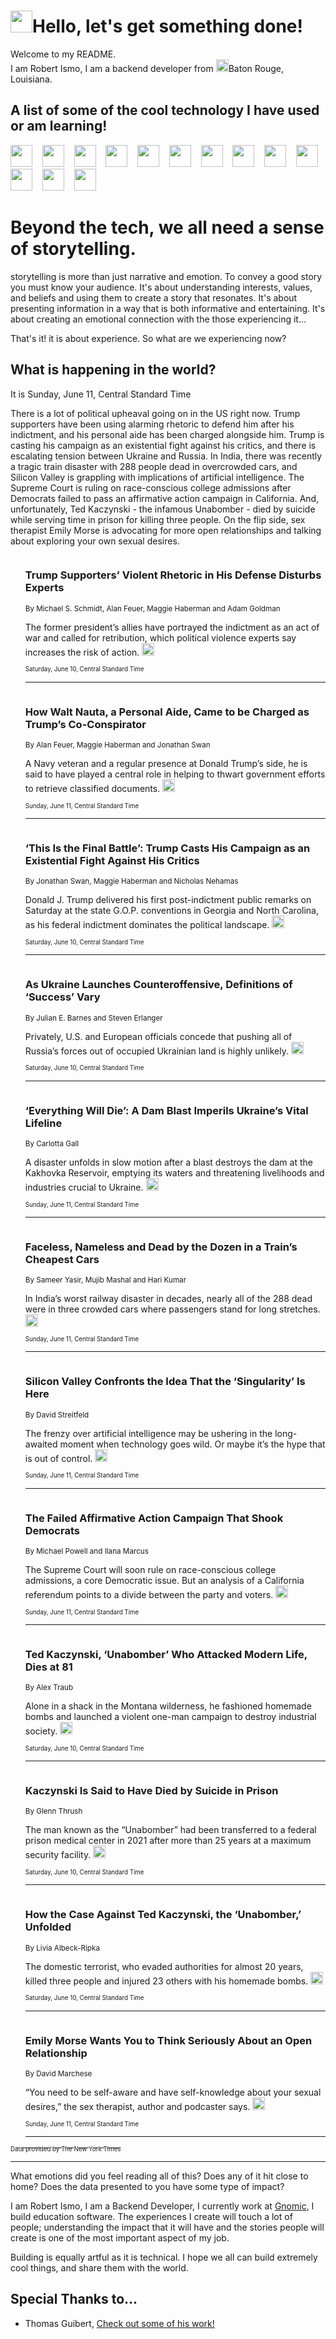 <h1><img src="https://emojis.slackmojis.com/emojis/images/1643514375/3493/hot-coffee.gif?1643514375" width="35"/>Hello, let's get something done!</h1>

<p>Welcome to my README.<br/>
I am Robert Ismo, I am a backend developer from <img src="https://emojis.slackmojis.com/emojis/images/1638395689/50435/moulin_rouge.png?1638395689" width="20"/>Baton Rouge, Louisiana.</p>
<h2>A list of some of the cool technology I have used or am learning!</h2>
<p>
<img src="https://emojis.slackmojis.com/emojis/images/1643516091/21142/meow_bongotap.gif?1643516091" width="35" alt="">
<img src="https://img.shields.io/badge/Favorite%20Frontend%20Framework-SvelteKit-f83903" alt="">
<img src="https://img.shields.io/badge/Second%20Favorite-Vue-40b581" alt="">
<img src="https://img.shields.io/badge/Most%20Used%20Runtime-Nodejs-78b061" alt="">
<img src="https://emojis.slackmojis.com/emojis/images/1643517416/34482/fire.gif?1643517416" width="35" alt="">
<img src="https://img.shields.io/badge/Javascript%20But%20Better-Typescript-0078ca" alt="">
<img src="https://img.shields.io/badge/Favorite%20Language-Elixir-3e244d" alt="">
<img src="https://img.shields.io/badge/Containerize%20Everything-Docker-6ac9ef" alt="">
<img src="https://emojis.slackmojis.com/emojis/images/1643514596/5999/meow_party.gif?1643514596" width="35" alt="">
<img src="https://img.shields.io/badge/API%20Love%20Language-Graphql-de32a5" alt="">
<img src="https://img.shields.io/badge/Our%20Favorite%20Version%20Controller-Git-e94f33" alt="">
<img src="https://img.shields.io/badge/Favorite%20Database-Redis-d42d1d" alt="">
<img src="https://emojis.slackmojis.com/emojis/images/1643514559/5584/deployparrot.gif?1643514559" width="35" alt="">
<img src="https://img.shields.io/badge/Container%20Interstate-RabbitMQ-f66200" alt="">
<img src="https://img.shields.io/badge/Gotta%20Learn-Kubernetes-316adf" alt="">
<img src="https://img.shields.io/badge/Really%20Mature%20Now-WASM-654fef" alt="">
<img src="https://emojis.slackmojis.com/emojis/images/1666642497/61942/dance_vibe.gif?1666642497" width="35" alt="">
<img src="https://img.shields.io/badge/For%20My%20M1-ARM64-657d96" alt="">
<img src="https://img.shields.io/badge/Loving%20This%20So%20Much-TailwindCSS-17bcb5" alt="">
<img src="https://img.shields.io/badge/Cool%20Build%20Tool-Vite-f9cb24" alt="">
<img src="https://emojis.slackmojis.com/emojis/images/1669231376/62819/working-on-it.gif?1669231376" width="35" alt="">
<img src="https://img.shields.io/badge/Fun%20and%20Easy%20Database-MongoDB-5f8c49" alt="">
<img src="https://img.shields.io/badge/JS%20Life%20Support-NPM-c73737" alt="">
<img src="https://img.shields.io/badge/I%20Liked%20It-DynamoDB-0073b9" alt="">
<img src="https://emojis.slackmojis.com/emojis/images/1643514045/46/question.gif?1643514045" width="35" alt="">
<img src="https://img.shields.io/badge/cool-React-60d6f9" alt="">
<img src="https://img.shields.io/badge/Future%20Big%20Project-Lambda-f37e00" alt="">
<img src="https://img.shields.io/badge/NPM%20But%20Better-PNPM-f1aa07" alt="">
<img src="https://emojis.slackmojis.com/emojis/images/1643514943/9662/fbwow.gif?1643514943" width="35" alt="">
<img src="https://img.shields.io/badge/First%20Language-C-662079" alt="">
<img src="https://img.shields.io/badge/Where%20I%20Deploy%20Frontend-Vercel-000000" alt="">
<img src="https://img.shields.io/badge/Who%20Does%20not%20Want%20an%20App-Swift-f9492a" alt="">
<img src="https://emojis.slackmojis.com/emojis/images/1643514058/151/javascript.png?1643514058" width="35" alt="">
<img src="https://img.shields.io/badge/cool-Python-fbd542" alt="">
<img src="https://img.shields.io/badge/Favorite%20Something-Stripe-656cdc" alt="">
<img src="https://img.shields.io/badge/Of%20Course-HTML5-ed6327" alt="">
<img src="https://emojis.slackmojis.com/emojis/images/1660415405/60731/bomb.gif?1660415405" width="35" alt="">
<img src="https://img.shields.io/badge/hate-CSS-2964ec" alt="">
<img src="https://img.shields.io/badge/Learning-CircleCI-141215" alt="">
<img src="https://img.shields.io/badge/Learning-Rust-fbbb3b" alt="">
<img src="https://emojis.slackmojis.com/emojis/images/1660415397/60712/writing-hand.gif?1660415397" width="35" alt="">
<img src="https://img.shields.io/badge/Dev%20Browser%20of%20Choice-Firefox-cc4e26" alt="">
<img src="https://img.shields.io/badge/Recoverying%20From%20Windows-UNIX-1781e3" alt="">
<img src="https://img.shields.io/badge/LOVE-LogSeq-90c1c2" alt="">
<img src="https://emojis.slackmojis.com/emojis/images/1643514066/223/kirby.gif?1643514066" width="35" alt="">
<img src="https://img.shields.io/badge/Daily%20Driver-MacOS-e6e6e8" alt="">
<img src="https://img.shields.io/badge/Git%20Server-Github-000000" alt="">
<img src="https://img.shields.io/badge/enjoyable-EC2-f17428" alt="">
<img src="https://emojis.slackmojis.com/emojis/images/1643514239/2069/excited.gif?1643514239" width="35" alt="">
</p>
<h1>Beyond the tech, we all need a sense of storytelling.</h1>
<p>storytelling is more than just narrative and emotion. To convey a good story you must know your audience. It's about understanding interests, values, and beliefs and using them to create a story that resonates. It's about presenting information in a way that is both informative and entertaining. It's about creating an emotional connection with the those experiencing it...</p>
<p>That's it! it is about experience. So what are we experiencing now?</p>
<h2>What is happening in the world?</h2>
<p>It is Sunday, June 11, Central Standard Time</p>
<p>
There is a lot of political upheaval going on in the US right now. Trump supporters have been using alarming rhetoric to defend him after his indictment, and his personal aide has been charged alongside him. Trump is casting his campaign as an existential fight against his critics, and there is escalating tension between Ukraine and Russia. In India, there was recently a tragic train disaster with 288 people dead in overcrowded cars, and Silicon Valley is grappling with implications of artificial intelligence. The Supreme Court is ruling on race-conscious college admissions after Democrats failed to pass an affirmative action campaign in California. And, unfortunately, Ted Kaczynski - the infamous Unabomber - died by suicide while serving time in prison for killing three people. On the flip side, sex therapist Emily Morse is advocating for more open relationships and talking about exploring your own sexual desires.</p>
<ol>
<img src="https://img.shields.io/badge/-us-blue" alt="">
<h3>Trump Supporters’ Violent Rhetoric in His Defense Disturbs Experts</h3>
<sub>By Michael S. Schmidt, Alan Feuer, Maggie Haberman and Adam Goldman</sub>
<p>The former president’s allies have portrayed the indictment as an act of war and called for retribution, which political violence experts say increases the risk of action.  <a href="https://nyti.ms/3N4G5gS"><img src="https://developer.nytimes.com/files/poweredby_nytimes_30b.png?v=1583354208352" height="20"></a></p>
<sub><sub>Saturday, June 10, Central Standard Time</sub></sub>
<hr/>
<img src="https://img.shields.io/badge/-us-blue" alt="">
<h3>How Walt Nauta, a Personal Aide, Came to be Charged as Trump’s Co-Conspirator</h3>
<sub>By Alan Feuer, Maggie Haberman and Jonathan Swan</sub>
<p>A Navy veteran and a regular presence at Donald Trump’s side, he is said to have played a central role in helping to thwart government efforts to retrieve classified documents.  <a href="https://nyti.ms/43yc5B8"><img src="https://developer.nytimes.com/files/poweredby_nytimes_30b.png?v=1583354208352" height="20"></a></p>
<sub><sub>Sunday, June 11, Central Standard Time</sub></sub>
<hr/>
<img src="https://img.shields.io/badge/-us-blue" alt="">
<h3>‘This Is the Final Battle’: Trump Casts His Campaign as an Existential Fight Against His Critics</h3>
<sub>By Jonathan Swan, Maggie Haberman and Nicholas Nehamas</sub>
<p>Donald J. Trump delivered his first post-indictment public remarks on Saturday at the state G.O.P. conventions in Georgia and North Carolina, as his federal indictment dominates the political landscape.  <a href="https://nyti.ms/45TDbnR"><img src="https://developer.nytimes.com/files/poweredby_nytimes_30b.png?v=1583354208352" height="20"></a></p>
<sub><sub>Saturday, June 10, Central Standard Time</sub></sub>
<hr/>
<img src="https://img.shields.io/badge/-us-blue" alt="">
<h3>As Ukraine Launches Counteroffensive, Definitions of ‘Success’ Vary</h3>
<sub>By Julian E. Barnes and Steven Erlanger</sub>
<p>Privately, U.S. and European officials concede that pushing all of Russia’s forces out of occupied Ukrainian land is highly unlikely.  <a href="https://nyti.ms/3Nn6V5p"><img src="https://developer.nytimes.com/files/poweredby_nytimes_30b.png?v=1583354208352" height="20"></a></p>
<sub><sub>Saturday, June 10, Central Standard Time</sub></sub>
<hr/>
<img src="https://img.shields.io/badge/-world-blue" alt="">
<h3>‘Everything Will Die’: A Dam Blast Imperils Ukraine’s Vital Lifeline</h3>
<sub>By Carlotta Gall</sub>
<p>A disaster unfolds in slow motion after a blast destroys the dam at the Kakhovka Reservoir, emptying its waters and threatening livelihoods and industries crucial to Ukraine.  <a href="https://nyti.ms/43xVnlr"><img src="https://developer.nytimes.com/files/poweredby_nytimes_30b.png?v=1583354208352" height="20"></a></p>
<sub><sub>Sunday, June 11, Central Standard Time</sub></sub>
<hr/>
<img src="https://img.shields.io/badge/-world-blue" alt="">
<h3>Faceless, Nameless and Dead by the Dozen in a Train’s Cheapest Cars</h3>
<sub>By Sameer Yasir, Mujib Mashal and Hari Kumar</sub>
<p>In India’s worst railway disaster in decades, nearly all of the 288 dead were in three crowded cars where passengers stand for long stretches.  <a href="https://nyti.ms/43xkJ2V"><img src="https://developer.nytimes.com/files/poweredby_nytimes_30b.png?v=1583354208352" height="20"></a></p>
<sub><sub>Sunday, June 11, Central Standard Time</sub></sub>
<hr/>
<img src="https://img.shields.io/badge/-technology-blue" alt="">
<h3>Silicon Valley Confronts the Idea That the ‘Singularity’ Is Here</h3>
<sub>By David Streitfeld</sub>
<p>The frenzy over artificial intelligence may be ushering in the long-awaited moment when technology goes wild. Or maybe it’s the hype that is out of control.  <a href="https://nyti.ms/42zDNMk"><img src="https://developer.nytimes.com/files/poweredby_nytimes_30b.png?v=1583354208352" height="20"></a></p>
<sub><sub>Sunday, June 11, Central Standard Time</sub></sub>
<hr/>
<img src="https://img.shields.io/badge/-us-blue" alt="">
<h3>The Failed Affirmative Action Campaign That Shook Democrats</h3>
<sub>By Michael Powell and Ilana Marcus</sub>
<p>The Supreme Court will soon rule on race-conscious college admissions, a core Democratic issue. But an analysis of a California referendum points to a divide between the party and voters.  <a href="https://nyti.ms/43xgaWl"><img src="https://developer.nytimes.com/files/poweredby_nytimes_30b.png?v=1583354208352" height="20"></a></p>
<sub><sub>Sunday, June 11, Central Standard Time</sub></sub>
<hr/>
<img src="https://img.shields.io/badge/-us-blue" alt="">
<h3>Ted Kaczynski, ‘Unabomber’ Who Attacked Modern Life, Dies at 81</h3>
<sub>By Alex Traub</sub>
<p>Alone in a shack in the Montana wilderness, he fashioned homemade bombs and launched a violent one-man campaign to destroy industrial society.  <a href="https://nyti.ms/43Ua9CE"><img src="https://developer.nytimes.com/files/poweredby_nytimes_30b.png?v=1583354208352" height="20"></a></p>
<sub><sub>Saturday, June 10, Central Standard Time</sub></sub>
<hr/>
<img src="https://img.shields.io/badge/-us-blue" alt="">
<h3>Kaczynski Is Said to Have Died by Suicide in Prison</h3>
<sub>By Glenn Thrush</sub>
<p>The man known as the “Unabomber” had been transferred to a federal prison medical center in 2021 after more than 25 years at a maximum security facility.  <a href="https://nyti.ms/3NkOgXI"><img src="https://developer.nytimes.com/files/poweredby_nytimes_30b.png?v=1583354208352" height="20"></a></p>
<sub><sub>Saturday, June 10, Central Standard Time</sub></sub>
<hr/>
<img src="https://img.shields.io/badge/-us-blue" alt="">
<h3>How the Case Against Ted Kaczynski, the ‘Unabomber,’ Unfolded</h3>
<sub>By Livia Albeck-Ripka</sub>
<p>The domestic terrorist, who evaded authorities for almost 20 years, killed three people and injured 23 others with his homemade bombs.  <a href="https://nyti.ms/3oQw0fF"><img src="https://developer.nytimes.com/files/poweredby_nytimes_30b.png?v=1583354208352" height="20"></a></p>
<sub><sub>Saturday, June 10, Central Standard Time</sub></sub>
<hr/>
<img src="https://img.shields.io/badge/-magazine-blue" alt="">
<h3>Emily Morse Wants You to Think Seriously About an Open Relationship</h3>
<sub>By David Marchese</sub>
<p>“You need to be self-aware and have self-knowledge about your sexual desires,” the sex therapist, author and podcaster says.  <a href="https://nyti.ms/3NlavNk"><img src="https://developer.nytimes.com/files/poweredby_nytimes_30b.png?v=1583354208352" height="20"></a></p>
<sub><sub>Sunday, June 11, Central Standard Time</sub></sub>
<hr/>
</ol>
<a href="https://developer.nytimes.com"><sub><sub>Data provided by The New York Times</sub></sub></a>
<hr/>
<p>What emotions did you feel reading all of this? Does any of it hit close to home? Does the data presented to you have some type of impact?</p>
<p>I am Robert Ismo, I am a Backend Developer, I currently work at <a href="https://gnomic.education/">Gnomic</a>, I build education software. The experiences I create will touch a lot of people; understanding the impact that it will have and the stories people will create is one of the most important aspect of my job.</p>
<p>Building is equally artful as it is technical. I hope we all can build extremely cool things, and share them with the world.</p>
<h2>Special Thanks to...</h2>
<ul>
<li>Thomas Guibert, <a href="https://github.com/thmsgbrt/thmsgbrt">Check out some of his work!</a></li>
</ul>